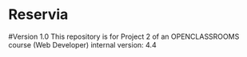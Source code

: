 # Reservia
#Version 1.0 
This repository is for Project 2 of an OPENCLASSROOMS course (Web Developer)
internal version: 4.4